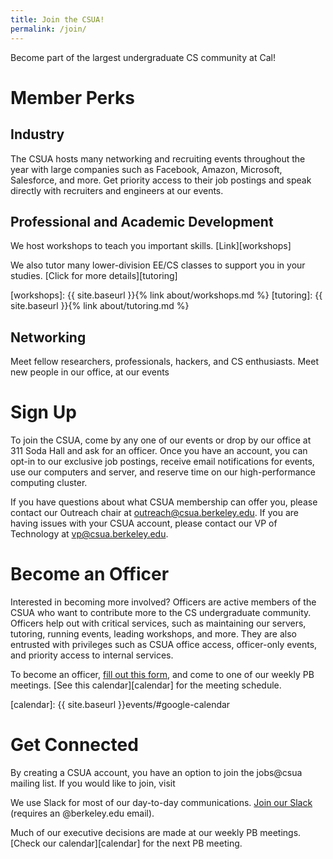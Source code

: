 ```yaml
---
title: Join the CSUA!
permalink: /join/
---
```


Become part of the largest undergraduate CS community at Cal!

# Member Perks

<div class="row">

<div markdown="1" class="block">

## Industry

The CSUA hosts many networking and recruiting events throughout the year with large companies such as Facebook, Amazon, Microsoft, Salesforce, and more.
Get priority access to their job postings and speak directly with recruiters and engineers at our events.

</div>

<div markdown="1" class="block">

## Professional and Academic Development

We host workshops to teach you important skills.
[Link][workshops]

We also tutor many lower-division EE/CS classes to support you in your studies.
[Click for more details][tutoring]

[workshops]: {{ site.baseurl }}{% link about/workshops.md %}
[tutoring]: {{ site.baseurl }}{% link about/tutoring.md %}

</div>

</div>

<div class="row">

<div markdown="1" class="block">

## Networking

Meet fellow researchers, professionals, hackers, and CS enthusiasts.
Meet new people in our office, at our events

</div>

</div>

<div markdown="1" class="block">

# Sign Up

To join the CSUA, come by any one of our events or drop by our office at 311 Soda Hall and ask for an officer.
Once you have an account, you can opt-in to our exclusive job postings, receive email notifications for events, use our computers and server, and reserve time on our high-performance computing cluster.

If you have questions about what CSUA membership can offer you, please contact our Outreach chair at outreach@csua.berkeley.edu. If you are having issues with your CSUA account, please contact our VP of Technology at vp@csua.berkeley.edu.

</div>

<div markdown="1" class="block">

# Become an Officer

Interested in becoming more involved?
Officers are active members of the CSUA who want to contribute more to the CS undergraduate community.
Officers help out with critical services, such as maintaining our servers, tutoring, running events, leading workshops, and more.
They are also entrusted with privileges such as CSUA office access, officer-only events, and priority access to internal services.

To become an officer, [fill out this form][officer_app], and come to one of our weekly PB meetings. [See this calendar][calendar] for the meeting schedule.

[officer_app]: :https://docs.google.com/forms/d/e/1FAIpQLSckUEN3sF0F3uRmiGMvvGYY18dhzi-SBrv3EfnCWB0xl9rUAw/viewform?usp=sf_link
[calendar]: {{ site.baseurl }}events/#google-calendar

</div>

<div markdown="1" class="block">

# Get Connected

By creating a CSUA account, you have an option to join the jobs@csua mailing list.
If you would like to join, visit

We use Slack for most of our day-to-day communications. [Join our Slack][slack] (requires an @berkeley.edu email).

Much of our executive decisions are made at our weekly PB meetings. [Check our calendar][calendar] for the next PB meeting.

[slack]: https://csua.slack.com

</div>
